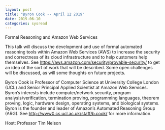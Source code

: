 ```yaml
---
layout: post
title: "Byron Cook -- April 12 2019"
date: 2019-06-10
categories: sysread
---
```


Formal Reasoning and Amazon Web Services

This talk will discuss the development and use of formal automated reasoning tools within Amazon Web Services (AWS) to increase the security and correctness of its cloud infrastructure and to help customers help themselves.  See https://aws.amazon.com/security/provable-security/ to get an idea of the sort of work that will be described.  Some open challenges will be discussed, as will some thoughts on future projects.  

Byron Cook is Professor of Computer Science at University College London (UCL) and Senior Principal Applied Scientist at Amazon Web Services. Byron’s interests include computer/network security, program analysis/verification, termination proving, programming languages, theorem proving, logic, hardware design, operating systems, and biological systems. Byron is the founder and leader of Amazon’s Automated Reasoning Group (ARG).  See http://www0.cs.ucl.ac.uk/staff/b.cook/ for more information. 


Host: Professor Tim Nelson

